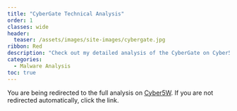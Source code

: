 ```yaml
---
title: "CyberGate Technical Analysis"
order: 1
classes: wide
header:
  teaser: /assets/images/site-images/cybergate.jpg
ribbon: Red
description: "Check out my detailed analysis of the CyberGate on Cyber5W"
categories:
  - Malware Analysis
toc: true
---
```


<html>
  <head>
    <meta http-equiv="refresh" content="3; url=https://blog.cyber5w.com/cybergate-malware-analysis">
  </head>
  <body>
    <p>You are being redirected to the full analysis on <a href="https://blog.cyber5w.com/cybergate-malware-analysis">Cyber5W</a>. If you are not redirected automatically, click the link.</p>
  </body>
</html>
